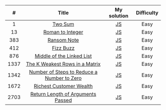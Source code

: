 |  #   |                                                          Title                                                          |                                                                 My solution                                                                 | Difficulty |
| :--: | :---------------------------------------------------------------------------------------------------------------------: | :-----------------------------------------------------------------------------------------------------------------------------------------: | :--------: |
|  1   |                                    [Two Sum](https://leetcode.com/problems/two-sum/)                                    |                            [JS](https://github.com/MstyslavDmytryk/LeetCode/blob/main/solutions/1_Two%20Sum.js)                             |    Easy    |
|  13  |                           [Roman to Integer](https://leetcode.com/problems/roman-to-integer/)                           |                      [JS](https://github.com/MstyslavDmytryk/LeetCode/blob/main/solutions/13_Roman%20to%20Integer.js)                       |    Easy    |
|  383  |                           [Ransom Note](https://leetcode.com/problems/ransom-note/)                           |                      [JS](https://github.com/MstyslavDmytryk/LeetCode/blob/main/solutions/383.%20Ransom%20Note.js)                       |    Easy    |
| 412  |                                  [Fizz Buzz](https://leetcode.com/problems/fizz-buzz/)                                  |                         [JS](https://github.com/MstyslavDmytryk/LeetCode/blob/main/solutions/412.%20Fizz%20Buzz.js)                         |    Easy    |
| 876  |                  [Middle of the Linked List](https://leetcode.com/problems/middle-of-the-linked-list/)                  |              [JS](https://github.com/MstyslavDmytryk/LeetCode/blob/main/solutions/876.%20Middle%20of%20the%20Linked%20List.js)              |    Easy    |
| 1337 |             [The K Weakest Rows in a Matrix](https://leetcode.com/problems/the-k-weakest-rows-in-a-matrix/)             |         [JS](https://github.com/MstyslavDmytryk/LeetCode/blob/main/solutions/1337.%20The%20K%20Weakest%20Rows%20in%20a%20Matrix.js)         |    Easy    |
| 1342 | [Number of Steps to Reduce a Number to Zero](https://leetcode.com/problems/number-of-steps-to-reduce-a-number-to-zero/) | [JS](https://github.com/MstyslavDmytryk/LeetCode/blob/main/solutions/1342.%20Number%20of%20Steps%20to%20Reduce%20a%20Number%20to%20Zero.js) |    Easy    |
| 1672 |                    [Richest Customer Wealth](https://leetcode.com/problems/richest-customer-wealth/)                    |                [JS](https://github.com/MstyslavDmytryk/LeetCode/blob/main/solutions/1672.%20Richest%20Customer%20Wealth.js)                 |    Easy    |
| 2703 |                    [Return Length of Arguments Passed](https://leetcode.com/problems/return-length-of-arguments-passed/)                    |                [JS](https://github.com/MstyslavDmytryk/LeetCode/blob/main/solutions/2703.%20Return%20Length%20of%20Arguments%20Passed.js)                 |    Easy    |

